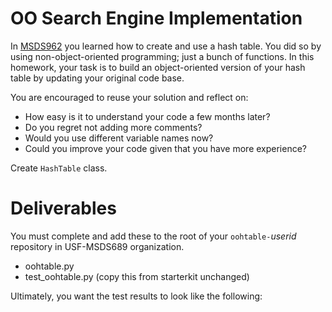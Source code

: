 # OO Search Engine Implementation

In [MSDS962](https://github.com/parrt/msds692/blob/master/hw/search.md) you learned how to create and use a hash table. You did so by using non-object-oriented programming; just a bunch of functions. In this homework, your task is to build an object-oriented version of your hash table by updating your original code base.

You are encouraged to reuse your solution and reflect on:

* How easy is it to understand your code a few months later? 
* Do you regret not adding more comments?
* Would you use different variable names now?
* Could you improve your code given that you have more experience?

Create `HashTable` class.


# Deliverables

You must complete and add these to the root of your `oohtable-`*userid* repository in USF-MSDS689 organization.

* oohtable.py
* test_oohtable.py (copy this from starterkit unchanged)

Ultimately, you want the test results to look like the following:

```
```

